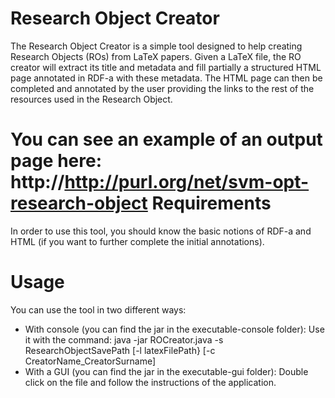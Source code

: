 Research Object Creator
=====================

The Research Object Creator is a simple tool designed to help creating Research Objects (ROs) from LaTeX papers. Given a LaTeX file, the RO creator will extract its title and metadata and fill partially a structured HTML page annotated in RDF-a with these metadata. The HTML page can then be completed and annotated by the user providing the links to the rest of the resources used in the Research Object.

You can see an example of an output page here: http://http://purl.org/net/svm-opt-research-object
Requirements
===
In order to use this tool, you should know the basic notions of RDF-a and HTML (if you want to further complete the initial annotations).

Usage
===
You can use the tool in two different ways:
* With console (you can find the jar in the executable-console folder): Use it with the command: java -jar ROCreator.java -s ResearchObjectSavePath [-l latexFilePath} [-c CreatorName_CreatorSurname] 
* With a GUI (you can find the jar in the executable-gui folder): Double click on the file and follow the instructions of the application.  
